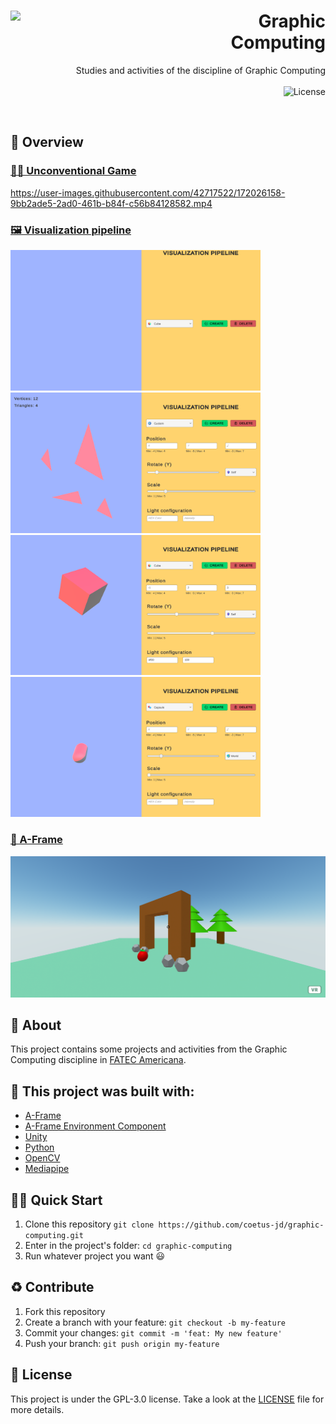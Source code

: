 <h1 align="right">
  <img src="http://cgg.unibe.ch/media/teaser_photos/asianDragon.png" width="300px" align="left" />
  Graphic Computing
</h1>

<p align="right">
Studies and activities of the discipline of Graphic Computing
  <br><br>
  <!-- License -->
  <a>
    <img alt="License" src="https://img.shields.io/badge/License-GPL--3.0-green?style=for-the-badge&labelColor=1C1E26&color=61ffca">
  </a>
</p>
<br>

## :eyes: Overview

### [🖐🏻 Unconventional Game](https://github.com/coetus-jd/unconventional-game)
https://user-images.githubusercontent.com/42717522/172026158-9bb2ade5-2ad0-461b-b84f-c56b84128582.mp4

### [🖼️ Visualization pipeline](https://github.com/coetus-jd/graphic-computing/tree/main/VisualizationPipeline)

<div>
  <img src="./Docs/VisualizationPipeline/Home.png" width="400px" height="auto"/>
  <img src="./Docs/VisualizationPipeline/DynamicObject.png" width="400px" height="auto"/>
  <img src="./Docs/VisualizationPipeline/Cube.png" width="400px" height="auto"/>
  <img src="./Docs/VisualizationPipeline/Capsule.png" width="400px" height="auto"/>
</div>

### [🧊 A-Frame](https://github.com/coetus-jd/a-frame-vr)
<img src="https://raw.githubusercontent.com/coetus-jd/a-frame-vr/main/docs/home.png" width="1000px" height="auto"/>

## :open_book: About 
This project contains some projects and activities from the Graphic Computing discipline in [FATEC Americana](https://www.fatec.edu.br/).

## :bricks: This project was built with: 
- [A-Frame](https://aframe.io/)
- [A-Frame Environment Component](https://github.com/supermedium/aframe-environment-component)
- [Unity](https://unity.com/)
- [Python](https://www.python.org/)
- [OpenCV](https://opencv.org/)
- [Mediapipe](https://mediapipe.dev/)

## 🏄‍♂️ Quick Start
 1. Clone this repository `git clone https://github.com/coetus-jd/graphic-computing.git`
 2. Enter in the project's folder: `cd graphic-computing`
 3. Run whatever project you want 😃
 
## :recycle: Contribute
 1. Fork this repository
 2. Create a branch with your feature: ```git checkout -b my-feature```
 3. Commit your changes: ```git commit -m 'feat: My new feature'```
 4. Push your branch: ```git push origin my-feature```

## :page_with_curl:	License
This project is under the GPL-3.0 license. Take a look at the [LICENSE](LICENSE) file for more details.
